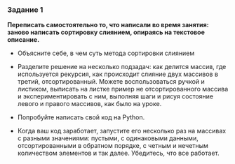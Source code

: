 ### Задание 1

**Переписать самостоятельно то, что написали во время занятия: заново написать сортировку слиянием, опираясь на текстовое описание.**

- Объясните себе, в чем суть метода сортировки слиянием

- Разделите решение на несколько подзадач: как делится массив, где используется рекурсия, как происходит слияние двух массивов в третий, отсортированный. Можете воспользоваться ручкой и листиком, выписать на листке пример не отсортированного массива и экспериментировать с ним, выполняя шаги и рисуя состояние левого и правого массивов, как было на уроке.

- Попробуйте написать свой код на Python.

- Когда ваш код заработает, запустите его несколько раз на массивах с разными значениями: пустыми, с одинаковыми данными, отсортированными в обратном порядке, с четным и нечетным количеством элементов и так далее. Убедитесь, что все работает.
